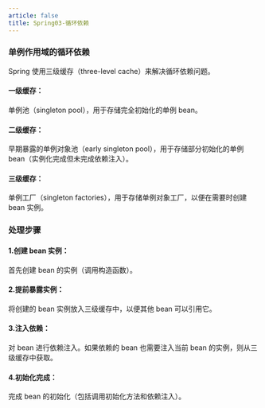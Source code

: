 ```yaml
---
article: false
title: Spring03-循环依赖
---
```



### 单例作用域的循环依赖
Spring 使用三级缓存（three-level cache）来解决循环依赖问题。

#### **一级缓存**：
单例池（singleton pool），用于存储完全初始化的单例 bean。

#### **二级缓存**：
早期暴露的单例对象池（early singleton pool），用于存储部分初始化的单例 bean（实例化完成但未完成依赖注入）。

#### **三级缓存**：
单例工厂（singleton factories），用于存储单例对象工厂，以便在需要时创建 bean 实例。





### **处理步骤**

#### 1.创建 bean 实例：
首先创建 bean 的实例（调用构造函数）。

#### 2.提前暴露实例：
将创建的 bean 实例放入三级缓存中，以便其他 bean 可以引用它。

#### 3.注入依赖：
对 bean 进行依赖注入。如果依赖的 bean 也需要注入当前 bean 的实例，则从三级缓存中获取。

#### 4.初始化完成：
完成 bean 的初始化（包括调用初始化方法和依赖注入）。

































